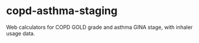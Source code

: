 # copd-asthma-staging
Web calculators for COPD GOLD grade and asthma GINA stage, with inhaler usage data.
